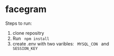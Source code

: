 # facegram
Steps to run:
1. clone repositry
2. Run <code> npm install </code>
3. create .env with two varibles: <code> MYSQL_CON </code> and <code> SESSION_KEY </code>
